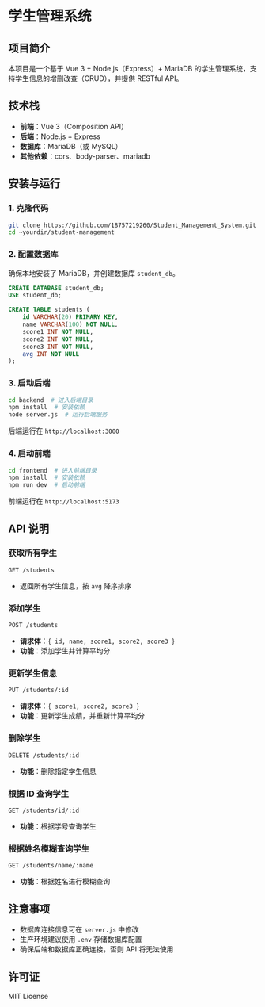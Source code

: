 # 学生管理系统

## 项目简介
本项目是一个基于 Vue 3 + Node.js（Express）+ MariaDB 的学生管理系统，支持学生信息的增删改查（CRUD），并提供 RESTful API。

## 技术栈
- **前端**：Vue 3（Composition API）
- **后端**：Node.js + Express
- **数据库**：MariaDB（或 MySQL）
- **其他依赖**：cors、body-parser、mariadb

## 安装与运行
### 1. 克隆代码
```sh
git clone https://github.com/18757219260/Student_Management_System.git
cd ~yourdir/student-management
```

### 2. 配置数据库
确保本地安装了 MariaDB，并创建数据库 `student_db`。
```sql
CREATE DATABASE student_db;
USE student_db;

CREATE TABLE students (
    id VARCHAR(20) PRIMARY KEY,
    name VARCHAR(100) NOT NULL,
    score1 INT NOT NULL,
    score2 INT NOT NULL,
    score3 INT NOT NULL,
    avg INT NOT NULL
);
```

### 3. 启动后端
```sh
cd backend  # 进入后端目录
npm install  # 安装依赖
node server.js  # 运行后端服务
```
后端运行在 `http://localhost:3000`

### 4. 启动前端
```sh
cd frontend  # 进入前端目录
npm install  # 安装依赖
npm run dev  # 启动前端
```
前端运行在 `http://localhost:5173`

## API 说明
### 获取所有学生
```
GET /students
```
- 返回所有学生信息，按 `avg` 降序排序

### 添加学生
```
POST /students
```
- **请求体**：`{ id, name, score1, score2, score3 }`
- **功能**：添加学生并计算平均分

### 更新学生信息
```
PUT /students/:id
```
- **请求体**：`{ score1, score2, score3 }`
- **功能**：更新学生成绩，并重新计算平均分

### 删除学生
```
DELETE /students/:id
```
- **功能**：删除指定学生信息

### 根据 ID 查询学生
```
GET /students/id/:id
```
- **功能**：根据学号查询学生

### 根据姓名模糊查询学生
```
GET /students/name/:name
```
- **功能**：根据姓名进行模糊查询

## 注意事项
- 数据库连接信息可在 `server.js` 中修改
- 生产环境建议使用 `.env` 存储数据库配置
- 确保后端和数据库正确连接，否则 API 将无法使用

## 许可证
MIT License

